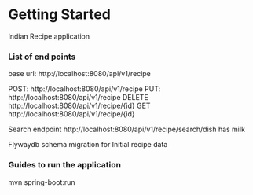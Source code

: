 # Getting Started
Indian Recipe application
### List of end points

base url:
http://localhost:8080/api/v1/recipe

POST: http://localhost:8080/api/v1/recipe
PUT:  http://localhost:8080/api/v1/recipe
DELETE http://localhost:8080/api/v1/recipe/{id}
GET http://localhost:8080/api/v1/recipe/{id}

Search endpoint 
http://localhost:8080/api/v1/recipe/search/dish has milk

Flywaydb schema migration for Initial recipe data

### Guides to run the application

mvn spring-boot:run



